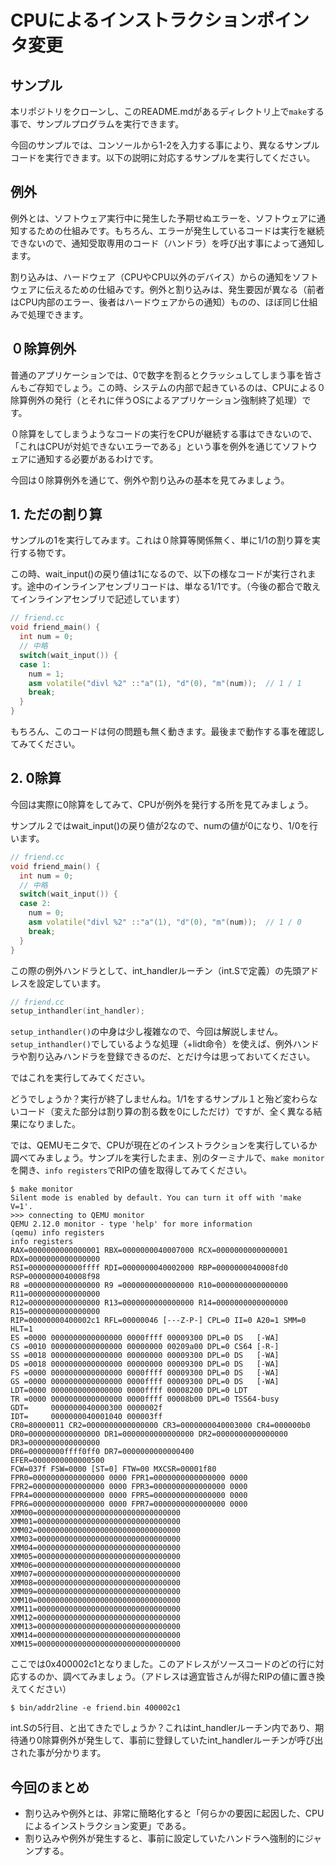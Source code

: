 
# CPUによるインストラクションポインタ変更

## サンプル
本リポジトリをクローンし、このREADME.mdがあるディレクトリ上で`make`する事で、サンプルプログラムを実行できます。

今回のサンプルでは、コンソールから1-2を入力する事により、異なるサンプルコードを実行できます。以下の説明に対応するサンプルを実行してください。

## 例外
例外とは、ソフトウェア実行中に発生した予期せぬエラーを、ソフトウェアに通知するための仕組みです。もちろん、エラーが発生しているコードは実行を継続できないので、通知受取専用のコード（ハンドラ）を呼び出す事によって通知します。

割り込みは、ハードウェア（CPUやCPU以外のデバイス）からの通知をソフトウェアに伝えるための仕組みです。例外と割り込みは、発生要因が異なる（前者はCPU内部のエラー、後者はハードウェアからの通知）ものの、ほぼ同じ仕組みで処理できます。

## ０除算例外
普通のアプリケーションでは、0で数字を割るとクラッシュしてしまう事を皆さんもご存知でしょう。この時、システムの内部で起きているのは、CPUによる０除算例外の発行（とそれに伴うOSによるアプリケーション強制終了処理）です。


０除算をしてしまうようなコードの実行をCPUが継続する事はできないので、「これはCPUが対処できないエラーである」という事を例外を通じてソフトウェアに通知する必要があるわけです。

今回は０除算例外を通じて、例外や割り込みの基本を見てみましょう。

## 1. ただの割り算
サンプルの1を実行してみます。これは０除算等関係無く、単に1/1の割り算を実行する物です。

この時、wait_input()の戻り値は1になるので、以下の様なコードが実行されます。途中のインラインアセンブリコードは、単なる1/1です。（今後の都合で敢えてインラインアセンブリで記述しています）

```cc
// friend.cc
void friend_main() {
  int num = 0;
  // 中略
  switch(wait_input()) {
  case 1:
    num = 1;
    asm volatile("divl %2" ::"a"(1), "d"(0), "m"(num));  // 1 / 1
    break;
  }
}

```

もちろん、このコードは何の問題も無く動きます。最後まで動作する事を確認してみてください。

## 2. 0除算
今回は実際に0除算をしてみて、CPUが例外を発行する所を見てみましょう。

サンプル２ではwait_input()の戻り値が2なので、numの値が0になり、1/0を行います。

```cc
// friend.cc
void friend_main() {
  int num = 0;
  // 中略
  switch(wait_input()) {
  case 2:
    num = 0;
    asm volatile("divl %2" ::"a"(1), "d"(0), "m"(num));  // 1 / 0
    break;
  }
}

```

この際の例外ハンドラとして、int_handlerルーチン（int.Sで定義）の先頭アドレスを設定しています。

```cc
// friend.cc
setup_inthandler(int_handler);
```

`setup_inthandler()`の中身は少し複雑なので、今回は解説しません。`setup_inthandler()`でしているような処理（+lidt命令）を使えば、例外ハンドラや割り込みハンドラを登録できるのだ、とだけ今は思っておいてください。

ではこれを実行してみてください。

どうでしょうか？実行が終了しませんね。1/1をするサンプル１と殆ど変わらないコード（変えた部分は割り算の割る数を0にしただけ）ですが、全く異なる結果になりました。

では、QEMUモニタで、CPUが現在どのインストラクションを実行しているか調べてみましょう。サンプルを実行したまま、別のターミナルで、`make monitor`を開き、`info registers`でRIPの値を取得してみてください。

```
$ make monitor
Silent mode is enabled by default. You can turn it off with 'make V=1'.
>>> connecting to QEMU monitor
QEMU 2.12.0 monitor - type 'help' for more information
(qemu) info registers
info registers
RAX=0000000000000001 RBX=0000000040007000 RCX=0000000000000001 RDX=0000000000000000
RSI=000000000000ffff RDI=0000000040002000 RBP=0000000040008fd0 RSP=0000000040008f98
R8 =0000000000000000 R9 =0000000000000000 R10=0000000000000000 R11=0000000000000000
R12=0000000000000000 R13=0000000000000000 R14=0000000000000000 R15=0000000000000000
RIP=00000000400002c1 RFL=00000046 [---Z-P-] CPL=0 II=0 A20=1 SMM=0 HLT=1
ES =0000 0000000000000000 0000ffff 00009300 DPL=0 DS   [-WA]
CS =0010 0000000000000000 00000000 00209a00 DPL=0 CS64 [-R-]
SS =0018 0000000000000000 00000000 00009300 DPL=0 DS   [-WA]
DS =0018 0000000000000000 00000000 00009300 DPL=0 DS   [-WA]
FS =0000 0000000000000000 0000ffff 00009300 DPL=0 DS   [-WA]
GS =0000 0000000000000000 0000ffff 00009300 DPL=0 DS   [-WA]
LDT=0000 0000000000000000 0000ffff 00008200 DPL=0 LDT
TR =0000 0000000000000000 0000ffff 00008b00 DPL=0 TSS64-busy
GDT=     0000000040000300 0000002f
IDT=     0000000040001040 000003ff
CR0=80000011 CR2=0000000000000000 CR3=0000000040003000 CR4=000000b0
DR0=0000000000000000 DR1=0000000000000000 DR2=0000000000000000 DR3=0000000000000000 
DR6=00000000ffff0ff0 DR7=0000000000000400
EFER=0000000000000500
FCW=037f FSW=0000 [ST=0] FTW=00 MXCSR=00001f80
FPR0=0000000000000000 0000 FPR1=0000000000000000 0000
FPR2=0000000000000000 0000 FPR3=0000000000000000 0000
FPR4=0000000000000000 0000 FPR5=0000000000000000 0000
FPR6=0000000000000000 0000 FPR7=0000000000000000 0000
XMM00=00000000000000000000000000000000 XMM01=00000000000000000000000000000000
XMM02=00000000000000000000000000000000 XMM03=00000000000000000000000000000000
XMM04=00000000000000000000000000000000 XMM05=00000000000000000000000000000000
XMM06=00000000000000000000000000000000 XMM07=00000000000000000000000000000000
XMM08=00000000000000000000000000000000 XMM09=00000000000000000000000000000000
XMM10=00000000000000000000000000000000 XMM11=00000000000000000000000000000000
XMM12=00000000000000000000000000000000 XMM13=00000000000000000000000000000000
XMM14=00000000000000000000000000000000 XMM15=00000000000000000000000000000000
```

ここでは0x400002c1となりました。このアドレスがソースコードのどの行に対応するのか、調べてみましょう。（アドレスは適宜皆さんが得たRIPの値に置き換えてください）

```
$ bin/addr2line -e friend.bin 400002c1
```

int.Sの5行目、と出てきたでしょうか？これはint_handlerルーチン内であり、期待通り0除算例外が発生して、事前に登録していたint_handlerルーチンが呼び出された事が分かります。


## 今回のまとめ
- 割り込みや例外とは、非常に簡略化すると「何らかの要因に起因した、CPUによるインストラクション変更」である。
- 割り込みや例外が発生すると、事前に設定していたハンドラへ強制的にジャンプする。